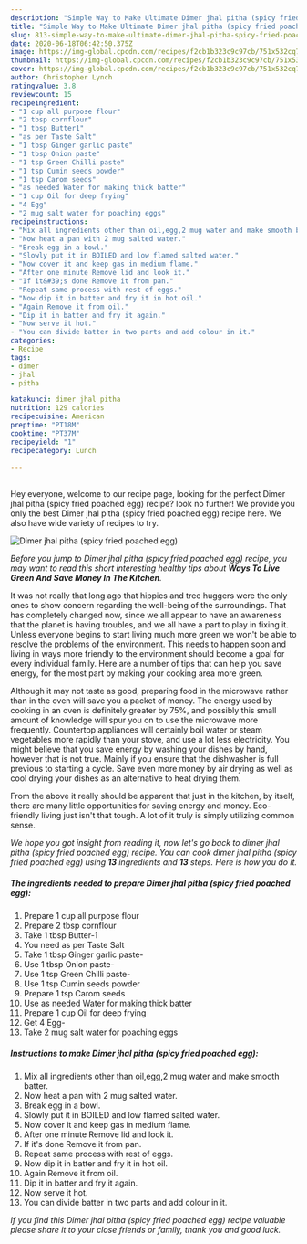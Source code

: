 ```yaml
---
description: "Simple Way to Make Ultimate Dimer jhal pitha (spicy fried poached egg)"
title: "Simple Way to Make Ultimate Dimer jhal pitha (spicy fried poached egg)"
slug: 813-simple-way-to-make-ultimate-dimer-jhal-pitha-spicy-fried-poached-egg
date: 2020-06-18T06:42:50.375Z
image: https://img-global.cpcdn.com/recipes/f2cb1b323c9c97cb/751x532cq70/dimer-jhal-pitha-spicy-fried-poached-egg-recipe-main-photo.jpg
thumbnail: https://img-global.cpcdn.com/recipes/f2cb1b323c9c97cb/751x532cq70/dimer-jhal-pitha-spicy-fried-poached-egg-recipe-main-photo.jpg
cover: https://img-global.cpcdn.com/recipes/f2cb1b323c9c97cb/751x532cq70/dimer-jhal-pitha-spicy-fried-poached-egg-recipe-main-photo.jpg
author: Christopher Lynch
ratingvalue: 3.8
reviewcount: 15
recipeingredient:
- "1 cup all purpose flour"
- "2 tbsp cornflour"
- "1 tbsp Butter1"
- "as per Taste Salt"
- "1 tbsp Ginger garlic paste"
- "1 tbsp Onion paste"
- "1 tsp Green Chilli paste"
- "1 tsp Cumin seeds powder"
- "1 tsp Carom seeds"
- "as needed Water for making thick batter"
- "1 cup Oil for deep frying"
- "4 Egg"
- "2 mug salt water for poaching eggs"
recipeinstructions:
- "Mix all ingredients other than oil,egg,2 mug water and make smooth batter."
- "Now heat a pan with 2 mug salted water."
- "Break egg in a bowl."
- "Slowly put it in BOILED and low flamed salted water."
- "Now cover it and keep gas in medium flame."
- "After one minute Remove lid and look it."
- "If it&#39;s done Remove it from pan."
- "Repeat same process with rest of eggs."
- "Now dip it in batter and fry it in hot oil."
- "Again Remove it from oil."
- "Dip it in batter and fry it again."
- "Now serve it hot."
- "You can divide batter in two parts and add colour in it."
categories:
- Recipe
tags:
- dimer
- jhal
- pitha

katakunci: dimer jhal pitha 
nutrition: 129 calories
recipecuisine: American
preptime: "PT18M"
cooktime: "PT37M"
recipeyield: "1"
recipecategory: Lunch

---
```

<br>
Hey everyone, welcome to our recipe page, looking for the perfect Dimer jhal pitha (spicy fried poached egg) recipe? look no further! We provide you only the best Dimer jhal pitha (spicy fried poached egg) recipe here. We also have wide variety of recipes to try.
<br>


![Dimer jhal pitha (spicy fried poached egg)](https://img-global.cpcdn.com/recipes/f2cb1b323c9c97cb/751x532cq70/dimer-jhal-pitha-spicy-fried-poached-egg-recipe-main-photo.jpg)

<i>Before you jump to Dimer jhal pitha (spicy fried poached egg) recipe, you may want to read this short interesting healthy tips about 
<strong>Ways To Live Green And Save Money In The Kitchen</strong>.</i>
</br>

It was not really that long ago that hippies and tree huggers were the only ones to show concern regarding the well-being of the surroundings. That has completely changed now, since we all appear to have an awareness that the planet is having troubles, and we all have a part to play in fixing it. Unless everyone begins to start living much more green we won't be able to resolve the problems of the environment. This needs to happen soon and living in ways more friendly to the environment should become a goal for every individual family. Here are a number of tips that can help you save energy, for the most part by making your cooking area more green.

Although it may not taste as good, preparing food in the microwave rather than in the oven will save you a packet of money. The energy used by cooking in an oven is definitely greater by 75%, and possibly this small amount of knowledge will spur you on to use the microwave more frequently. Countertop appliances will certainly boil water or steam vegetables more rapidly than your stove, and use a lot less electricity. You might believe that you save energy by washing your dishes by hand, however that is not true. Mainly if you ensure that the dishwasher is full previous to starting a cycle. Save even more money by air drying as well as cool drying your dishes as an alternative to heat drying them.

From the above it really should be apparent that just in the kitchen, by itself, there are many little opportunities for saving energy and money. Eco-friendly living just isn't that tough. A lot of it truly is simply utilizing common sense.


<i>We hope you got insight from reading it, now let's go back to dimer jhal pitha (spicy fried poached egg) recipe. You can cook dimer jhal pitha (spicy fried poached egg) using <strong>13</strong> ingredients and <strong>13</strong> steps. Here is how you do it.
</i>

##### The ingredients needed to prepare Dimer jhal pitha (spicy fried poached egg):

1. Prepare 1 cup all purpose flour
1. Prepare 2 tbsp cornflour
1. Take 1 tbsp Butter-1
1. You need as per Taste Salt
1. Take 1 tbsp Ginger garlic paste-
1. Use 1 tbsp Onion paste-
1. Use 1 tsp Green Chilli paste-
1. Use 1 tsp Cumin seeds powder
1. Prepare 1 tsp Carom seeds
1. Use as needed Water for making thick batter
1. Prepare 1 cup Oil for deep frying
1. Get 4 Egg-
1. Take 2 mug salt water for poaching eggs


##### Instructions to make Dimer jhal pitha (spicy fried poached egg):

1. Mix all ingredients other than oil,egg,2 mug water and make smooth batter.
1. Now heat a pan with 2 mug salted water.
1. Break egg in a bowl.
1. Slowly put it in BOILED and low flamed salted water.
1. Now cover it and keep gas in medium flame.
1. After one minute Remove lid and look it.
1. If it&#39;s done Remove it from pan.
1. Repeat same process with rest of eggs.
1. Now dip it in batter and fry it in hot oil.
1. Again Remove it from oil.
1. Dip it in batter and fry it again.
1. Now serve it hot.
1. You can divide batter in two parts and add colour in it.


<i>If you find this Dimer jhal pitha (spicy fried poached egg) recipe valuable please share it to your close friends or family, thank you and good luck.</i>
